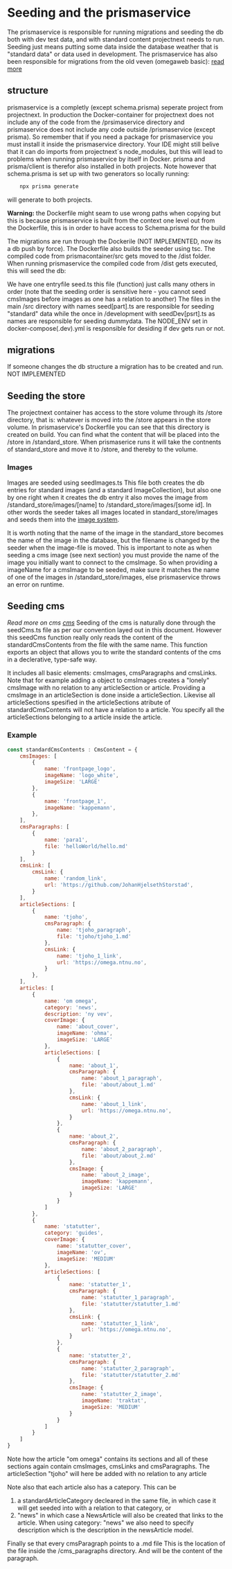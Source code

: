 # Seeding and the prismaservice
The prismaservice is responsible for running migrations and seeding the db both with dev test data, and with standard content projectnext needs to run. Seeding just means putting some data inside the database weather that is "standard data" or data used in development.
The prismaservice has also been responsible for migrations from the old veven (omegaweb basic): [read more](./Migrations_veven.md)

## structure
prismaservice is a completly (except schema.prisma) seperate project from projectnext. In production the Docker-container for projectnext does not include any of the code from the /prsimaservice directory and prismaservice does not include any code outside /prismaservice (except prisma). So remember that if you need a package for prismaservice you must install it inside the prismaservice directory. Your IDE might still belive that it can do imports from projectnext´s node_modules, but this will lead to problems when running prismaservice by itself in Docker. prisma and prisma/client is therefor also installed in both projects. Note however that schema.prisma is set up with two generators so locally running:
```bash
    npx prisma generate
```
will generate to both projects.

**Warning:** the Dockerfile might seam to use wrong paths when copying but this is because prismaservice is built from the context one level out from the Dockerfile, this is in order to have access to Schema.prisma for the build

The migrations are run through the Dockerile (NOT IMPLEMENTED, now its a db push by force). The Dockerfile also builds the seeder using tsc. The compiled code from prismacontainer/src gets moved to the /dist folder. When running prismaservice the compiled code from /dist gets executed, this will seed the db:

We have one entryfile seed.ts this file (function) just calls many others in order (note that the seeding order is sensitive here - you cannot seed cmsImages before images as one has a relation to another) The files in the main /src directory with names seed[part].ts are responsible for seeding "standard" data while the once in /development with seedDev[psrt].ts as names are responsible for seeding dummydata. The NODE_ENV set in docker-compose(.dev).yml is responsible for desiding if dev gets run or not.

## migrations
If someone changes the db structure a migration has to be created and run. NOT IMPLEMENTED

## Seeding the store
The projectnext container has access to the store volume through its /store directory, that is: whatever is moved into the /store appears in the store volume. In prismaservice's Dockerfile you can see that this directory is created on build. You can find what the content that will be placed into the /store in /standard_store. When prismaserice runs it will take the contnents of standard_store and move it to /store, and thereby to the volume.

### Images
Images are seeded using seedImages.ts This file both creates the db entries for standard images (and a standard ImageCollection), but also one by one right when it creates the db entry it also moves the image from /standard_store/images/[name] to /standard_store/images/[some id]. In other words the seeder takes all images located in standard_store/images and seeds them into the [image system](./Image_System.md). 

It is worth noting that the name of the image in the standard_store becomes the name of the image in the database, but the filename is changed by the seeder when the image-file is moved. This is important to note as when seeding a cms image (see next section) you must provide the name of the image you initially want to connect to the cmsImage. So when providing a imageName for a cmsImage to be seeded, make sure it matches the name of one of the images in /standard_store/images, else prismaservice throws an error on runtime.

## Seeding cms
*Read more on cms [cms](../Content_Managment_System/Basic_CMS.md)*
Seeding of the cms is naturally done through the seedCms.ts file as per our convention layed out in this document. However this seedCms function really only reads the content of the standardCmsContents from the file with the same name. This function exports an object that allows you to write the standard contents of the cms in a declerative, type-safe way.

It includes all basic elements: cmsImages, cmsParagraphs and cmsLinks. Note that for example adding a object to cmsImages creates a "lonely" cmsImage with no relation to any articleSection or article. Providing a cmsImage in an articleSection is done inside a articleSection. Likevise all articleSections spesified in the articleSections atribute of standardCmsContents will not have a relation to a article. You specify all the articleSections belonging to a article inside the article.

### Example
```javascript
const standardCmsContents : CmsContent = {
    cmsImages: [
        {
            name: 'frontpage_logo',
            imageName: 'logo_white',
            imageSize: 'LARGE'
        },
        {
            name: 'frontpage_1',
            imageName: 'kappemann',
        },
    ],
    cmsParagraphs: [
        {
            name: 'para1',
            file: 'helloWorld/hello.md'
        }
    ],
    cmsLink: [
        cmsLink: {
            name: 'random_link',
            url: 'https://github.com/JohanHjelsethStorstad',
        }
    ],
    articleSections: [
        {
            name: 'tjoho',
            cmsParagraph: {
                name: 'tjoho_paragraph',
                file: 'tjoho/tjoho_1.md'
            },
            cmsLink: {
                name: 'tjoho_1_link',
                url: 'https://omega.ntnu.no',
            }
        },
    ],
    articles: [
        {
            name: 'om omega',
            category: 'news',
            description: 'ny vev',
            coverImage: {
                name: 'about_cover',
                imageName: 'ohma',
                imageSize: 'LARGE'
            },
            articleSections: [
                {
                    name: 'about_1',
                    cmsParagraph: {
                        name: 'about_1_paragraph',
                        file: 'about/about_1.md'
                    },
                    cmsLink: {
                        name: 'about_1_link',
                        url: 'https://omega.ntnu.no',
                    }
                },
                {
                    name: 'about_2',
                    cmsParagraph: {
                        name: 'about_2_paragraph',
                        file: 'about/about_2.md'
                    },
                    cmsImage: {
                        name: 'about_2_image',
                        imageName: 'kappemann',
                        imageSize: 'LARGE'
                    }
                }
            ]
        },
        {
            name: 'statutter',
            category: 'guides',
            coverImage: {
                name: 'statutter_cover',
                imageName: 'ov',
                imageSize: 'MEDIUM'
            },
            articleSections: [
                {
                    name: 'statutter_1',
                    cmsParagraph: {
                        name: 'statutter_1_paragraph',
                        file: 'statutter/statutter_1.md'
                    },
                    cmsLink: {
                        name: 'statutter_1_link',
                        url: 'https://omega.ntnu.no',
                    }
                },
                {
                    name: 'statutter_2',
                    cmsParagraph: {
                        name: 'statutter_2_paragraph',
                        file: 'statutter/statutter_2.md'
                    },
                    cmsImage: {
                        name: 'statutter_2_image',
                        imageName: 'traktat',
                        imageSize: 'MEDIUM'
                    }
                }
            ]
        }
    ]
}
```
Note how the article "om omega" contains its sections and all of these sections again contain cmsImages, cmsLinks and cmsParagraphs. The articleSection "tjoho" will here be added with no relation to any article

Note also that each article also has a catepory. This can be 
1. a standardArticleCategory decleared in the same file, in which case it will get seeded into with a relation to that category, or
2. "news" in which case a NewsArticle will also be created that links to the article. When using category: "news" we also need to specify description which is the description in the newsArticle model.

Finally se that every cmsParagraph points to a .md file This is the location of the file inside the /cms_paragraphs directory. And will be the content of the paragraph.